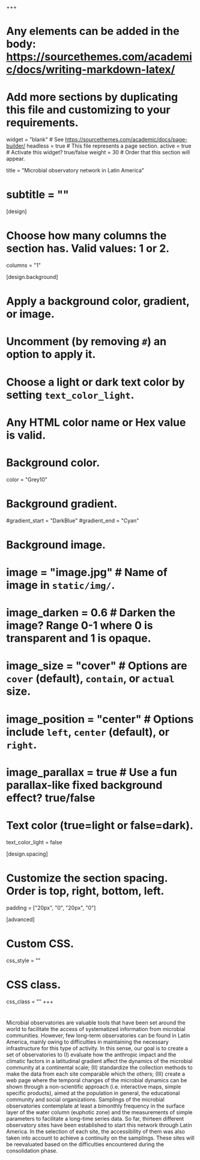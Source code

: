 +++
# Any elements can be added in the body: https://sourcethemes.com/academic/docs/writing-markdown-latex/
# Add more sections by duplicating this file and customizing to your requirements.

widget = "blank"  # See https://sourcethemes.com/academic/docs/page-builder/
headless = true  # This file represents a page section.
active = true  # Activate this widget? true/false
weight = 30 # Order that this section will appear.


title = "Microbial observatory network  in Latin America"
# subtitle = ""

[design]
  # Choose how many columns the section has. Valid values: 1 or 2.
  columns = "1"

[design.background]
  # Apply a background color, gradient, or image.
  #   Uncomment (by removing `#`) an option to apply it.
  #   Choose a light or dark text color by setting `text_color_light`.
  #   Any HTML color name or Hex value is valid.

  # Background color.
   color = "Grey10"
  
  # Background gradient.
  #gradient_start = "DarkBlue"
  #gradient_end = "Cyan"
  
  # Background image.
  # image = "image.jpg"  # Name of image in `static/img/`.
  # image_darken = 0.6  # Darken the image? Range 0-1 where 0 is transparent and 1 is opaque.
  # image_size = "cover"  #  Options are `cover` (default), `contain`, or `actual` size.
  # image_position = "center"  # Options include `left`, `center` (default), or `right`.
  # image_parallax = true  # Use a fun parallax-like fixed background effect? true/false
  
  # Text color (true=light or false=dark).
  text_color_light = false

[design.spacing]
  # Customize the section spacing. Order is top, right, bottom, left.
  padding = ["20px", "0", "20px", "0"]

[advanced]
 # Custom CSS. 
 css_style = ""
 
 # CSS class.
 css_class = ""
+++
#


Microbial observatories are valuable tools that have been set around the world to facilitate the access of systematized information from microbial communities. However, few long-term observatories can be found in Latin America, mainly owing to difficulties in maintaining the necessary infrastructure for this type of activity. In this sense, our goal is to create a set of observatories to (I) evaluate how the anthropic impact and the climatic factors in a latitudinal gradient affect the dynamics of the microbial community at a continental scale; (II) standardize the collection methods to make the data from each site comparable which the others; (III) create a web page where the temporal changes of the microbial dynamics can be shown through a non-scientific approach (i.e. interactive maps, simple specific products), aimed at the population in general, the educational community and social organizations. Samplings of the microbial observatories contemplate at least a bimonthly frequency in the surface layer of the water column (euphotic zone) and the measurements of simple parameters to facilitate a long-time series data. So far, thirteen different observatory sites have been established to start this network through Latin America. In the selection of each site, the accessibility of them was also taken into account to achieve a continuity on the samplings. These sites will be reevaluated based on the difficulties encountered during the consolidation phase. 